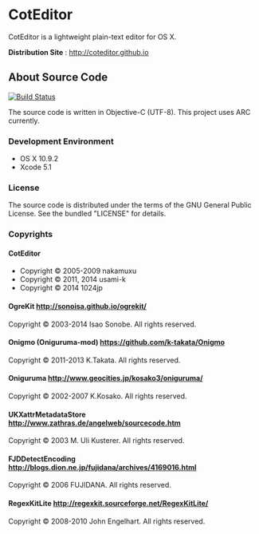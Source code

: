 
CotEditor
=============================
CotEditor is a lightweight plain-text editor for OS X.

__Distribution Site__ : <http://coteditor.github.io>



About Source Code
-----------------------------
[![Build Status](https://travis-ci.org/coteditor/CotEditor.png)](https://travis-ci.org/coteditor/CotEditor)

The source code is written in Objective-C (UTF-8).
This project uses ARC currently.


### Development Environment
- OS X 10.9.2
- Xcode 5.1


### License
The source code is distributed under the terms of the GNU General Public License. See the bundled "LICENSE" for details.


### Copyrights
#### CotEditor
- Copyright © 2005-2009 nakamuxu
- Copyright © 2011, 2014 usami-k
- Copyright © 2014 1024jp

#### OgreKit <http://sonoisa.github.io/ogrekit/>
Copyright © 2003-2014 Isao Sonobe. All rights reserved.

#### Onigmo (Oniguruma-mod) <https://github.com/k-takata/Onigmo>
Copyright © 2011-2013  K.Takata. All rights reserved. 

#### Oniguruma <http://www.geocities.jp/kosako3/oniguruma/>
Copyright © 2002-2007  K.Kosako. All rights reserved.

#### UKXattrMetadataStore <http://www.zathras.de/angelweb/sourcecode.htm>
Copyright © 2003 M. Uli Kusterer. All rights reserved.

#### FJDDetectEncoding <http://blogs.dion.ne.jp/fujidana/archives/4169016.html>
Copyright © 2006 FUJIDANA. All rights reserved.

#### RegexKitLite <http://regexkit.sourceforge.net/RegexKitLite/>
Copyright © 2008-2010 John Engelhart. All rights reserved.
